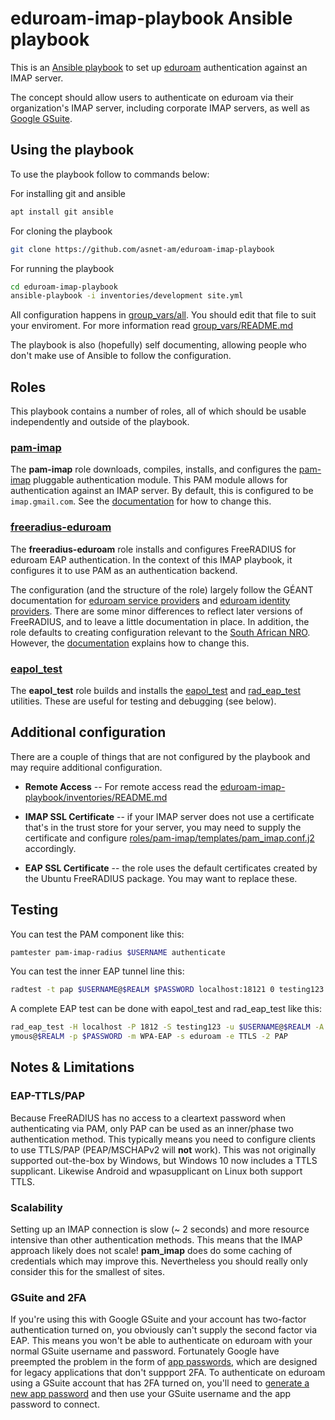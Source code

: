 # eduroam-imap-playbook Ansible playbook

This is an [Ansible playbook](http://docs.ansible.com/ansible/latest/playbooks.html) to set up [eduroam](https://eduroam.org/) authentication against an IMAP server.

The concept should allow users to authenticate on eduroam via their organization's IMAP server, including corporate IMAP servers, as well as [Google GSuite](https://gsuite.google.com/).

## Using the playbook

To use the playbook follow to commands below:

For installing git and ansible
```bash
apt install git ansible
```

For cloning the playbook
```bash
git clone https://github.com/asnet-am/eduroam-imap-playbook
```

For running the playbook
```bash
cd eduroam-imap-playbook
ansible-playbook -i inventories/development site.yml
```
All configuration happens in [group_vars/all](group_vars/all). You should edit that file to suit your enviroment. For more information read [group_vars/README.md](group_vars/README.md)

The playbook is also (hopefully) self documenting, allowing people who don't make use of Ansible to follow the configuration.

## Roles

This playbook contains a number of roles, all of which should be usable independently and outside of the playbook.

### [pam-imap](roles/pam-imap)

The **pam-imap** role downloads, compiles, installs, and configures the [pam-imap](https://github.com/wdoekes/pam-imap) pluggable authentication module. This PAM module allows for authentication against an IMAP server. By default, this is configured to be `imap.gmail.com`. See the [documentation](roles/pam-imap/README.md) for how to change this.

### [freeradius-eduroam](roles/freeradius-eduroam)

The **freeradius-eduroam** role installs and configures FreeRADIUS for eduroam EAP authentication. In the context of this IMAP playbook, it configures it to use PAM as an authentication backend.

The configuration (and the structure of the role) largely follow the GÉANT documentation for [eduroam service providers](https://wiki.geant.org/display/H2eduroam/freeradius-sp) and [eduroam identity providers](https://wiki.geant.org/display/H2eduroam/freeradius-idp). There are some minor differences to reflect later versions of FreeRADIUS, and to leave a little documentation in place. In addition, the role defaults to creating configuration relevant to the [South African NRO](https://eduroam.ac.za/). However, the [documentation](roles/freeradius-eduroam/README.md) explains how to change this.

### [eapol_test](roles/eapol_test)

The **eapol_test** role builds and installs the [eapol_test](http://deployingradius.com/scripts/eapol_test/) and [rad_eap_test](https://github.com/CESNET/rad_eap_test) utilities. These are useful for testing and debugging (see below).

## Additional configuration

There are a couple of things that are not configured by the playbook and may require additional configuration.

* **Remote Access** -- For remote access read the [eduroam-imap-playbook/inventories/README.md](inventories/README.md)

* **IMAP SSL Certificate** -- if your IMAP server does not use a certificate that's in the trust store for your server, you may need to supply the certificate and configure [roles/pam-imap/templates/pam_imap.conf.j2](roles/pam-imap/templates/pam_imap.conf) accordingly.

* **EAP SSL Certificate** -- the role uses the default certificates created by the Ubuntu FreeRADIUS package. You may want to replace these.

## Testing

You can test the PAM component like this:

```bash
pamtester pam-imap-radius $USERNAME authenticate
```

You can test the inner EAP tunnel line this:

```bash
radtest -t pap $USERNAME@$REALM $PASSWORD localhost:18121 0 testing123
```

A complete EAP test can be done with eapol_test and rad_eap_test like this:

```bash
rad_eap_test -H localhost -P 1812 -S testing123 -u $USERNAME@$REALM -A anon
ymous@$REALM -p $PASSWORD -m WPA-EAP -s eduroam -e TTLS -2 PAP
```

## Notes & Limitations

### EAP-TTLS/PAP

Because FreeRADIUS has no access to a cleartext password when authenticating via PAM, only PAP can be used as an inner/phase two authentication method. This typically means you need to configure clients to use TTLS/PAP (PEAP/MSCHAPv2 will **not** work). This was not originally supported out-the-box by Windows, but Windows 10 now includes a TTLS supplicant. Likewise Android and wpasupplicant on Linux both support TTLS.

### Scalability

Setting up an IMAP connection is slow (~ 2 seconds) and more resource intensive than other authentication methods. This means that the IMAP approach likely does not scale! **pam_imap** does do some caching of credentials which may improve this. Nevertheless you should really only consider this for the smallest of sites.

### GSuite and 2FA

If you're using this with Google GSuite and your account has two-factor authentication turned on, you obviously can't supply the second factor via EAP. This means you won't be able to authenticate on eduroam with your normal GSuite username and password. Fortunately Google have preempted the problem in the form of [app passwords](https://support.google.com/accounts/answer/185833?hl=en), which are designed for legacy applications that don't suppport 2FA. To authenticate on eduroam using a GSuite account that has 2FA turned on, you'll need to [generate a new app password](https://security.google.com/settings/security/apppasswords) and then use your GSuite username and the app password to connect.
